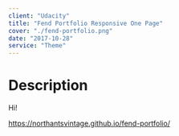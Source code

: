 ```yaml
---
client: "Udacity"
title: "Fend Portfolio Responsive One Page"
cover: "./fend-portfolio.png"
date: "2017-10-28"
service: "Theme"
---
```

# Description

Hi!

https://northantsvintage.github.io/fend-portfolio/